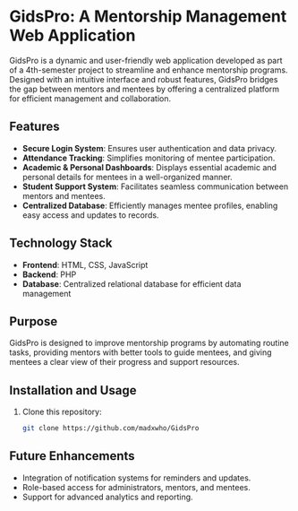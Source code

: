 # GidsPro: A Mentorship Management Web Application  

GidsPro is a dynamic and user-friendly web application developed as part of a 4th-semester project to streamline and enhance mentorship programs. Designed with an intuitive interface and robust features, GidsPro bridges the gap between mentors and mentees by offering a centralized platform for efficient management and collaboration.  

## Features  
- **Secure Login System**: Ensures user authentication and data privacy.  
- **Attendance Tracking**: Simplifies monitoring of mentee participation.  
- **Academic & Personal Dashboards**: Displays essential academic and personal details for mentees in a well-organized manner.  
- **Student Support System**: Facilitates seamless communication between mentors and mentees.  
- **Centralized Database**: Efficiently manages mentee profiles, enabling easy access and updates to records.  

## Technology Stack  
- **Frontend**: HTML, CSS, JavaScript  
- **Backend**: PHP  
- **Database**: Centralized relational database for efficient data management  

## Purpose  
GidsPro is designed to improve mentorship programs by automating routine tasks, providing mentors with better tools to guide mentees, and giving mentees a clear view of their progress and support resources.  

## Installation and Usage  
1. Clone this repository:  
   ```bash  
   git clone https://github.com/madxwho/GidsPro
   
## Future Enhancements
- Integration of notification systems for reminders and updates.
- Role-based access for administrators, mentors, and mentees.
- Support for advanced analytics and reporting.


